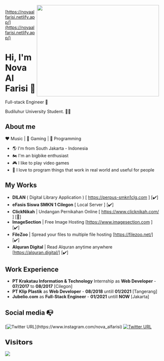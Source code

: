 <img align="right" width="400" height="300" src="https://novaalfarisi.netlify.app/nopa.jpeg">

[https://novaalfarisi.netlify.app/](https://novaalfarisi.netlify.app/)

# Hi, I'm Nova Al Farisi :chicken:

Full-stack Engineer :robot:

Budiluhur University Student. :man_technologist:

## About me 

:heart: Music | :black_heart: Gaming | :blue_heart: Programming

- :earth_americas: I'm from South Jakarta - Indonesia
- :motorcycle: I'm an bigbike enthusiast
- :video_game: I like to play video games
- :gem: I love to program things that work in real world and useful for people

## My Works

- **DILAN** ( Digital Library Application ) [ https://perpus-smkn1clg.com ] [:heavy_check_mark:]
- **eFasis Siswa SMKN 1 Cilegon** [ Local Server ] [:heavy_check_mark:]
- **ClickNikah** | Undangan Pernikahan Online [ https://www.clicknikah.com/ ] [:red_circle:]
- **ImageSection** | Free Image Hosting [https://www.imagesection.com ] [:heavy_check_mark:]
- **FileZoo** | Spread your files to multiple file hosting [https://filezoo.net/] [:heavy_check_mark:]
- **Alquran Digital** | Read Alquran anytime anywhere [https://alquran.digital/] [:heavy_check_mark:]

## Work Experience
- **PT Krakatau Information & Technology** Internship as **Web Developer** - **07/2017** to **08/2017** [Cilegon]
- **PT Klip Plastik** as **Web Developer** - **08/2018** untill **01/2021** [Tangerang]
- **Jubelio.com** as **Full-Stack Engineer** - **01/2021** untill **NOW** [Jakarta]

## Social media :mailbox_with_no_mail:

[![Twitter URL](https://img.shields.io/twitter/url?color=%23fb3958&label=follow&logo=instagram&logoColor=%23fb3958&style=flat-square&url=https%3A%2F%2Fwww.instagram.com%2Falejorc_)](https://www.instagram.com/nova_alfarisi)
[![Twitter URL](https://img.shields.io/twitter/url?color=%230072b1&label=connect&logo=linkedin&logoColor=%230072b1&style=flat-square&url=https%3A%2F%2Fwww.linkedin.com%2Fin%2Falejandro-ramirez-ciceros%2F)](https://www.linkedin.com/in/nova-al-26a0b719b/)

## 𝗩𝗶𝘀𝗶𝘁𝗼𝗿𝘀

![](https://komarev.com/ghpvc/?username=NovaAlFarisi&color=blue)
